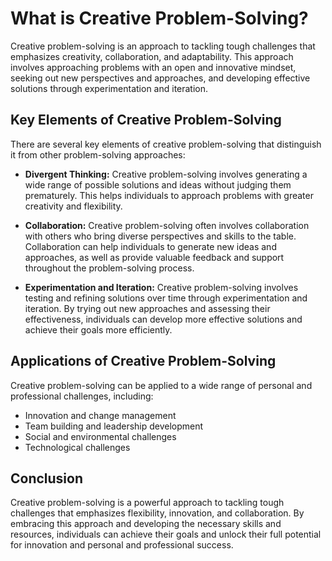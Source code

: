 What is Creative Problem-Solving?
===============================================================================

Creative problem-solving is an approach to tackling tough challenges that emphasizes creativity, collaboration, and adaptability. This approach involves approaching problems with an open and innovative mindset, seeking out new perspectives and approaches, and developing effective solutions through experimentation and iteration.

Key Elements of Creative Problem-Solving
----------------------------------------

There are several key elements of creative problem-solving that distinguish it from other problem-solving approaches:

* **Divergent Thinking:** Creative problem-solving involves generating a wide range of possible solutions and ideas without judging them prematurely. This helps individuals to approach problems with greater creativity and flexibility.

* **Collaboration:** Creative problem-solving often involves collaboration with others who bring diverse perspectives and skills to the table. Collaboration can help individuals to generate new ideas and approaches, as well as provide valuable feedback and support throughout the problem-solving process.

* **Experimentation and Iteration:** Creative problem-solving involves testing and refining solutions over time through experimentation and iteration. By trying out new approaches and assessing their effectiveness, individuals can develop more effective solutions and achieve their goals more efficiently.

Applications of Creative Problem-Solving
----------------------------------------

Creative problem-solving can be applied to a wide range of personal and professional challenges, including:

* Innovation and change management
* Team building and leadership development
* Social and environmental challenges
* Technological challenges

Conclusion
----------

Creative problem-solving is a powerful approach to tackling tough challenges that emphasizes flexibility, innovation, and collaboration. By embracing this approach and developing the necessary skills and resources, individuals can achieve their goals and unlock their full potential for innovation and personal and professional success.
